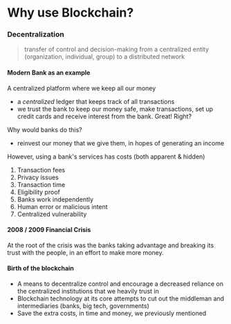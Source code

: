 # Why use Blockchain?

### Decentralization

> transfer of control and decision-making from a centralized entity (organization, individual, group) to a distributed network

#### Modern Bank as an example

A centralized platform where we keep all our money

- a _centralized_ ledger that keeps track of all transactions
- we trust the bank to keep our money safe, make transactions, set up credit cards and receive interest from the bank. Great! Right?

Why would banks do this?

- reinvest our money that we give them, in hopes of generating an income

However, using a bank's services has costs (both apparent & hidden)

1. Transaction fees
2. Privacy issues
3. Transaction time
4. Eligibility proof
5. Banks work independently
6. Human error or malicious intent
7. Centralized vulnerability

#### 2008 / 2009 Financial Crisis

At the root of the crisis was the banks taking advantage and breaking its trust with the people, in an effort to make more money.

#### Birth of the blockchain

- A means to decentralize control and encourage a decreased reliance on the centralized institutions that we heavily trust in
- Blockchain technology at its core attempts to cut out the middleman and intermediaries (banks, big tech, governments)
- Save the extra costs, in time and money, we previously mentioned
